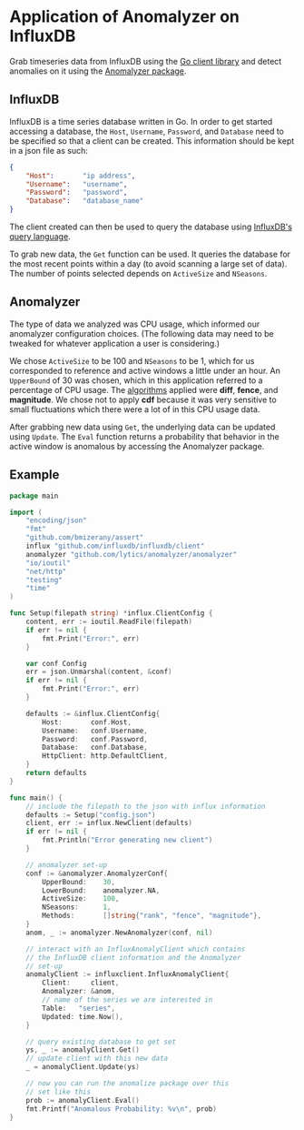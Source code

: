 
# Application of Anomalyzer on InfluxDB

Grab timeseries data from InfluxDB using the [Go client library](http://github.com/influxdb/influxdb/tree/master/client) and detect anomalies on it using the [Anomalyzer package](https://github.com/lytics/anomalyzer/tree/master/anomalyzer).

## InfluxDB

InfluxDB is a time series database written in Go. In order to get started accessing a database, the `Host`, `Username`, `Password`, and `Database` need to be specified so that a client can be created. This information should be kept in a json file as such:
``` json
{
	"Host":       "ip address",
	"Username":   "username",
	"Password":   "password",
	"Database":   "database_name"
}
```
The client created can then be used to query the database using [InfluxDB's query language](http://influxdb.com/docs/v0.7/api/query_language.html).

To grab new data, the `Get` function can be used. It queries the database for the most recent points within a day (to avoid scanning a large set of data). The number of points selected depends on `ActiveSize` and `NSeasons`.

## Anomalyzer

The type of data we analyzed was CPU usage, which informed our anomalyzer configuration choices. (The following data may need to be tweaked for whatever application a user is considering.) 

We chose `ActiveSize` to be 100 and `NSeasons` to be 1, which for us corresponded to reference and active windows a little under an hour. An `UpperBound` of 30 was chosen, which in this application referred to a percentage of CPU usage. The [algorithms](https://github.com/lytics/anomalyzer/tree/master/anomalyzer#algorithms) applied were **diff**, **fence**, and **magnitude**. We chose not to apply **cdf** because it was very sensitive to small fluctuations which there were a lot of in this CPU usage data.

After grabbing new data using `Get`, the underlying data can be updated using `Update`. The `Eval` function returns a probability that behavior in the active window is anomalous by accessing the Anomalyzer package.

## Example
``` go
package main

import (
	"encoding/json"
	"fmt"
	"github.com/bmizerany/assert"
	influx "github.com/influxdb/influxdb/client"
	anomalyzer "github.com/lytics/anomalyzer/anomalyzer"
	"io/ioutil"
	"net/http"
	"testing"
	"time"
)

func Setup(filepath string) *influx.ClientConfig {
	content, err := ioutil.ReadFile(filepath)
	if err != nil {
		fmt.Print("Error:", err)
	}

	var conf Config
	err = json.Unmarshal(content, &conf)
	if err != nil {
		fmt.Print("Error:", err)
	}

	defaults := &influx.ClientConfig{
		Host:       conf.Host,
		Username:   conf.Username,
		Password:   conf.Password,
		Database:   conf.Database,
		HttpClient: http.DefaultClient,
	}
	return defaults
}

func main() {
	// include the filepath to the json with influx information
	defaults := Setup("config.json")
	client, err := influx.NewClient(defaults)
	if err != nil {
		fmt.Println("Error generating new client")
	}

	// anomalyzer set-up
	conf := &anomalyzer.AnomalyzerConf{
		UpperBound:    30,
		LowerBound:    anomalyzer.NA,
		ActiveSize:    100,
		NSeasons:      1,
		Methods:       []string{"rank", "fence", "magnitude"},
	}
	anom, _ := anomalyzer.NewAnomalyzer(conf, nil)

	// interact with an InfluxAnomalyClient which contains
	// the InfluxDB client information and the Anomalyzer
	// set-up
	anomalyClient := influxclient.InfluxAnomalyClient{
		Client:     client,
		Anomalyzer: &anom,
		// name of the series we are interested in
		Table:   "series",
		Updated: time.Now(),
	}

	// query existing database to get set
	ys, _ := anomalyClient.Get()
	// update client with this new data
	_ = anomalyClient.Update(ys)

	// now you can run the anomalize package over this
	// set like this
	prob := anomalyClient.Eval()
	fmt.Printf("Anomalous Probability: %v\n", prob)
}

```
